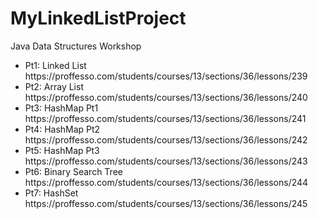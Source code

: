 # MyLinkedListProject
Java Data Structures Workshop
<ul>
<li>Pt1: Linked List https://proffesso.com/students/courses/13/sections/36/lessons/239 
<li>Pt2: Array List https://proffesso.com/students/courses/13/sections/36/lessons/240
<li>Pt3: HashMap Pt1 https://proffesso.com/students/courses/13/sections/36/lessons/241
<li>Pt4: HashMap Pt2 https://proffesso.com/students/courses/13/sections/36/lessons/242
<li>Pt5: HashMap Pt3 https://proffesso.com/students/courses/13/sections/36/lessons/243
<li>Pt6: Binary Search Tree https://proffesso.com/students/courses/13/sections/36/lessons/244
<li>Pt7: HashSet https://proffesso.com/students/courses/13/sections/36/lessons/245
</ul>
